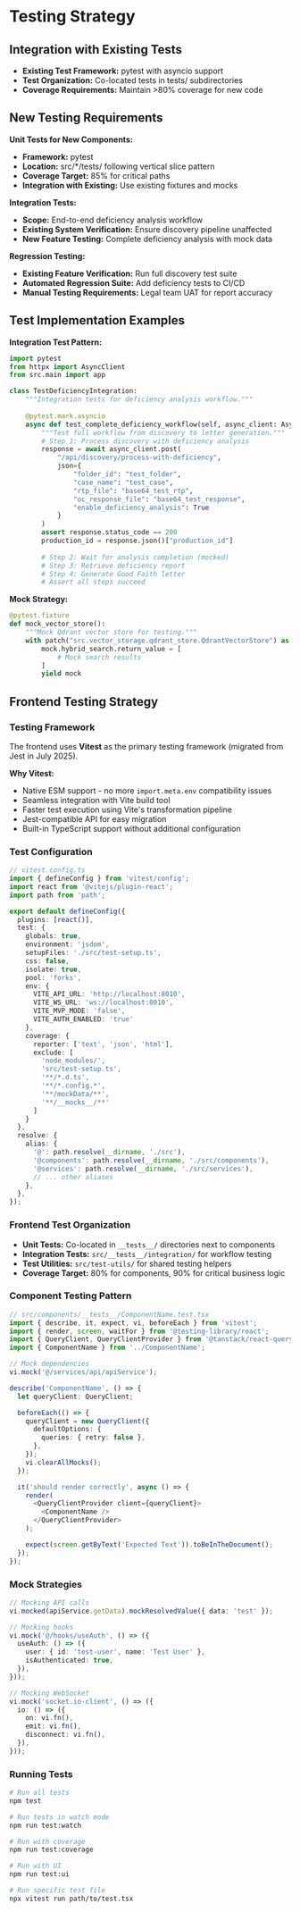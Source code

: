 # Testing Strategy

## Integration with Existing Tests
- **Existing Test Framework:** pytest with asyncio support
- **Test Organization:** Co-located tests in tests/ subdirectories
- **Coverage Requirements:** Maintain >80% coverage for new code

## New Testing Requirements

**Unit Tests for New Components:**
- **Framework:** pytest
- **Location:** src/*/tests/ following vertical slice pattern
- **Coverage Target:** 85% for critical paths
- **Integration with Existing:** Use existing fixtures and mocks

**Integration Tests:**
- **Scope:** End-to-end deficiency analysis workflow
- **Existing System Verification:** Ensure discovery pipeline unaffected
- **New Feature Testing:** Complete deficiency analysis with mock data

**Regression Testing:**
- **Existing Feature Verification:** Run full discovery test suite
- **Automated Regression Suite:** Add deficiency tests to CI/CD
- **Manual Testing Requirements:** Legal team UAT for report accuracy

## Test Implementation Examples

**Integration Test Pattern:**
```python
import pytest
from httpx import AsyncClient
from src.main import app

class TestDeficiencyIntegration:
    """Integration tests for deficiency analysis workflow."""
    
    @pytest.mark.asyncio
    async def test_complete_deficiency_workflow(self, async_client: AsyncClient):
        """Test full workflow from discovery to letter generation."""
        # Step 1: Process discovery with deficiency analysis
        response = await async_client.post(
            "/api/discovery/process-with-deficiency",
            json={
                "folder_id": "test_folder",
                "case_name": "test_case",
                "rtp_file": "base64_test_rtp",
                "oc_response_file": "base64_test_response",
                "enable_deficiency_analysis": True
            }
        )
        assert response.status_code == 200
        production_id = response.json()["production_id"]
        
        # Step 2: Wait for analysis completion (mocked)
        # Step 3: Retrieve deficiency report
        # Step 4: Generate Good Faith letter
        # Assert all steps succeed
```

**Mock Strategy:**
```python
@pytest.fixture
def mock_vector_store():
    """Mock Qdrant vector store for testing."""
    with patch("src.vector_storage.qdrant_store.QdrantVectorStore") as mock:
        mock.hybrid_search.return_value = [
            # Mock search results
        ]
        yield mock
```

## Frontend Testing Strategy

### Testing Framework
The frontend uses **Vitest** as the primary testing framework (migrated from Jest in July 2025).

**Why Vitest:**
- Native ESM support - no more `import.meta.env` compatibility issues
- Seamless integration with Vite build tool
- Faster test execution using Vite's transformation pipeline
- Jest-compatible API for easy migration
- Built-in TypeScript support without additional configuration

### Test Configuration
```typescript
// vitest.config.ts
import { defineConfig } from 'vitest/config';
import react from '@vitejs/plugin-react';
import path from 'path';

export default defineConfig({
  plugins: [react()],
  test: {
    globals: true,
    environment: 'jsdom',
    setupFiles: './src/test-setup.ts',
    css: false,
    isolate: true,
    pool: 'forks',
    env: {
      VITE_API_URL: 'http://localhost:8010',
      VITE_WS_URL: 'ws://localhost:8010',
      VITE_MVP_MODE: 'false',
      VITE_AUTH_ENABLED: 'true'
    },
    coverage: {
      reporter: ['text', 'json', 'html'],
      exclude: [
        'node_modules/',
        'src/test-setup.ts',
        '**/*.d.ts',
        '**/*.config.*',
        '**/mockData/**',
        '**/__mocks__/**'
      ]
    }
  },
  resolve: {
    alias: {
      '@': path.resolve(__dirname, './src'),
      '@components': path.resolve(__dirname, './src/components'),
      '@services': path.resolve(__dirname, './src/services'),
      // ... other aliases
    },
  },
});
```

### Frontend Test Organization
- **Unit Tests:** Co-located in `__tests__/` directories next to components
- **Integration Tests:** `src/__tests__/integration/` for workflow testing
- **Test Utilities:** `src/test-utils/` for shared testing helpers
- **Coverage Target:** 80% for components, 90% for critical business logic

### Component Testing Pattern
```typescript
// src/components/__tests__/ComponentName.test.tsx
import { describe, it, expect, vi, beforeEach } from 'vitest';
import { render, screen, waitFor } from '@testing-library/react';
import { QueryClient, QueryClientProvider } from '@tanstack/react-query';
import { ComponentName } from '../ComponentName';

// Mock dependencies
vi.mock('@/services/api/apiService');

describe('ComponentName', () => {
  let queryClient: QueryClient;

  beforeEach(() => {
    queryClient = new QueryClient({
      defaultOptions: {
        queries: { retry: false },
      },
    });
    vi.clearAllMocks();
  });

  it('should render correctly', async () => {
    render(
      <QueryClientProvider client={queryClient}>
        <ComponentName />
      </QueryClientProvider>
    );

    expect(screen.getByText('Expected Text')).toBeInTheDocument();
  });
});
```

### Mock Strategies
```typescript
// Mocking API calls
vi.mocked(apiService.getData).mockResolvedValue({ data: 'test' });

// Mocking hooks
vi.mock('@/hooks/useAuth', () => ({
  useAuth: () => ({
    user: { id: 'test-user', name: 'Test User' },
    isAuthenticated: true,
  }),
}));

// Mocking WebSocket
vi.mock('socket.io-client', () => ({
  io: () => ({
    on: vi.fn(),
    emit: vi.fn(),
    disconnect: vi.fn(),
  }),
}));
```

### Running Tests
```bash
# Run all tests
npm test

# Run tests in watch mode
npm run test:watch

# Run with coverage
npm run test:coverage

# Run with UI
npm run test:ui

# Run specific test file
npx vitest run path/to/test.tsx
```
